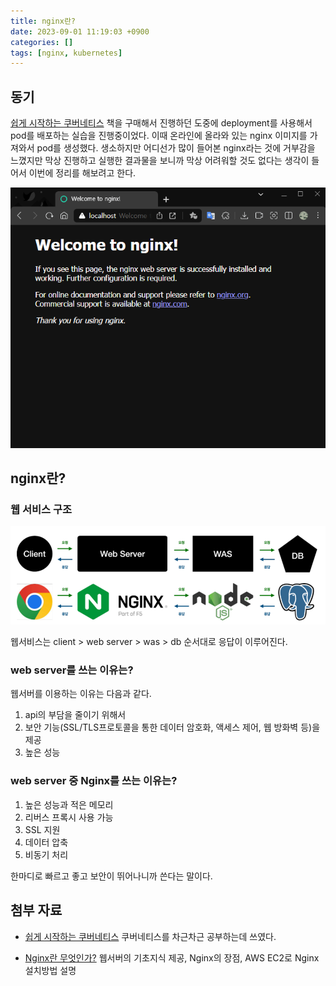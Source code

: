 ```yaml
---
title: nginx란?
date: 2023-09-01 11:19:03 +0900
categories: []
tags: [nginx, kubernetes]     
---
```


## 동기
[쉽게 시작하는 쿠버네티스](https://www.aladin.co.kr/shop/wproduct.aspx?ItemId=309089783) 책을 구매해서 진행하던 도중에 deployment를 사용해서 pod를 배포하는 실습을 진행중이었다. 이때 온라인에 올라와 있는 nginx 이미지를 가져와서 pod를 생성했다. 생소하지만 어디선가 많이 들어본 nginx라는 것에 거부감을 느꼈지만 막상 진행하고 실행한 결과물을 보니까 막상 어려워할 것도 없다는 생각이 들어서 이번에 정리를 해보려고 한다.  

![welcome to nginx](https://raw.githubusercontent.com/mearyne/mdImgHost/master/_posts/2023-09-01-nginx.md/420722311249368.png)

## nginx란?

### 웹 서비스 구조
![web service structure](https://raw.githubusercontent.com/mearyne/mdImgHost/master/_posts/2023-09-01-nginx.md/152532611257401.png)

웹서비스는 client > web server > was > db 순서대로 응답이 이루어진다.

### web server를 쓰는 이유는?
웹서버를 이용하는 이유는 다음과 같다.
1. api의 부담을 줄이기 위해서
2. 보안 기능(SSL/TLS프로토콜을 통한 데이터 암호화, 액세스 제어, 웹 방화벽 등)을 제공
3. 높은 성능

### web server 중 Nginx를 쓰는 이유는?
1. 높은 성능과 적은 메모리
2. 리버스 프록시 사용 가능
3. SSL 지원
4. 데이터 압축
5. 비동기 처리

한마디로 빠르고 좋고 보안이 뛰어나니까 쓴다는 말이다.  

## 첨부 자료
- [쉽게 시작하는 쿠버네티스](https://www.aladin.co.kr/shop/wproduct.aspx?ItemId=309089783)
쿠버네티스를 차근차근 공부하는데 쓰였다.

- [Nginx란 무엇인가?](https://blog.naver.com/gi_balja/223028077537)
웹서버의 기초지식 제공, Nginx의 장점, AWS EC2로 Nginx 설치방법 설명